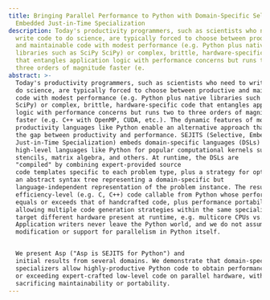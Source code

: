 ```yaml
---
title: Bringing Parallel Performance to Python with Domain-Specific Selective
  Embedded Just-in-Time Specialization
description: Today's productivity programmers, such as scientists who need to
  write code to do science, are typically forced to choose between productive
  and maintainable code with modest performance (e.g. Python plus native
  libraries such as SciPy SciPy) or complex, brittle, hardware-specific code
  that entangles application logic with performance concerns but runs two to
  three orders of magnitude faster (e.
abstract: >-
  Today's productivity programmers, such as scientists who need to write code to
  do science, are typically forced to choose between productive and maintainable
  code with modest performance (e.g. Python plus native libraries such as SciPy
  SciPy) or complex, brittle, hardware-specific code that entangles application
  logic with performance concerns but runs two to three orders of magnitude
  faster (e.g. C++ with OpenMP, CUDA, etc.). The dynamic features of modern
  productivity languages like Python enable an alternative approach that bridges
  the gap between productivity and performance. SEJITS (Selective, Embedded,
  Just-in-Time Specialization) embeds domain-specific languages (DSLs) in
  high-level languages like Python for popular computational kernels such as
  stencils, matrix algebra, and others. At runtime, the DSLs are
  "compiled" by combining expert-provided source
  code templates specific to each problem type, plus a strategy for optimizing
  an abstract syntax tree representing a domain-specific but
  language-independent representation of the problem instance. The result is
  efficiency-level (e.g. C, C++) code callable from Python whose performance
  equals or exceeds that of handcrafted code, plus performance portability by
  allowing multiple code generation strategies within the same specializer to
  target different hardware present at runtime, e.g. multicore CPUs vs. GPUs.
  Application writers never leave the Python world, and we do not assume any
  modification or support for parallelism in Python itself.


  We present Asp ("Asp is SEJITS for Python") and
  initial results from several domains. We demonstrate that domain-specific
  specializers allow highly-productive Python code to obtain performance meeting
  or exceeding expert-crafted low-level code on parallel hardware, without
  sacrificing maintainability or portability.
---
```

